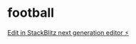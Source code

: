 # football

[Edit in StackBlitz next generation editor ⚡️](https://stackblitz.com/~/github.com/Mattusa05/football)